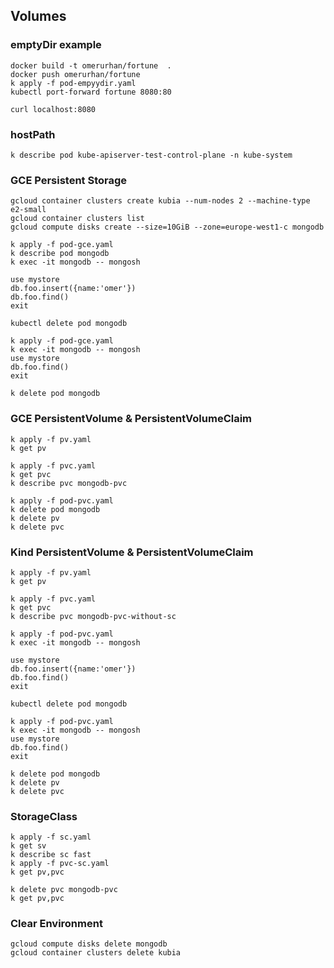 ## Volumes

### emptyDir example
```
docker build -t omerurhan/fortune  .
docker push omerurhan/fortune
k apply -f pod-empyydir.yaml 
kubectl port-forward fortune 8080:80

curl localhost:8080
```

### hostPath 
```
k describe pod kube-apiserver-test-control-plane -n kube-system
```

### GCE Persistent Storage
```
gcloud container clusters create kubia --num-nodes 2 --machine-type e2-small
gcloud container clusters list 
gcloud compute disks create --size=10GiB --zone=europe-west1-c mongodb

k apply -f pod-gce.yaml
k describe pod mongodb 
k exec -it mongodb -- mongosh

use mystore
db.foo.insert({name:'omer'})
db.foo.find()
exit 

kubectl delete pod mongodb

k apply -f pod-gce.yaml
k exec -it mongodb -- mongosh
use mystore
db.foo.find()
exit

k delete pod mongodb
```

### GCE PersistentVolume & PersistentVolumeClaim
```
k apply -f pv.yaml
k get pv

k apply -f pvc.yaml 
k get pvc
k describe pvc mongodb-pvc

k apply -f pod-pvc.yaml
k delete pod mongodb
k delete pv 
k delete pvc
```

### Kind PersistentVolume & PersistentVolumeClaim
```
k apply -f pv.yaml
k get pv

k apply -f pvc.yaml 
k get pvc
k describe pvc mongodb-pvc-without-sc

k apply -f pod-pvc.yaml
k exec -it mongodb -- mongosh

use mystore
db.foo.insert({name:'omer'})
db.foo.find()
exit 

kubectl delete pod mongodb

k apply -f pod-pvc.yaml
k exec -it mongodb -- mongosh
use mystore
db.foo.find()
exit

k delete pod mongodb
k delete pv 
k delete pvc
```

### StorageClass
```
k apply -f sc.yaml
k get sv
k describe sc fast 
k apply -f pvc-sc.yaml
k get pv,pvc

k delete pvc mongodb-pvc
k get pv,pvc
```

### Clear Environment

```
gcloud compute disks delete mongodb
gcloud container clusters delete kubia

```